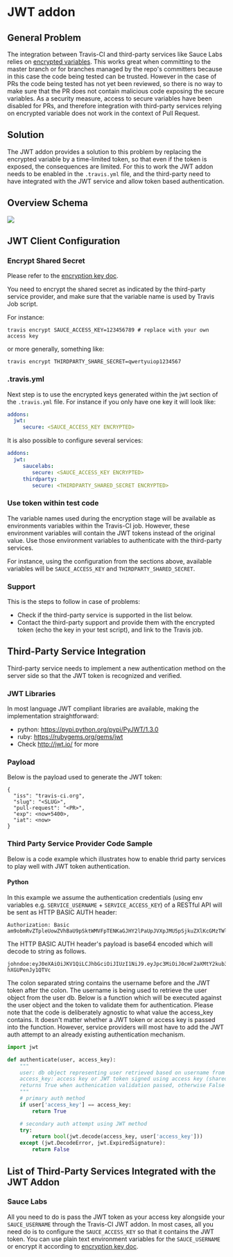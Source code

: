 # JWT addon

## General Problem

The integration between Travis-CI and third-party services like Sauce Labs relies on [encrypted variables](http://docs.travis-ci.com/user/environment-variables/#Encrypted-Variables). This works great when committing to the master branch or for branches managed by the repo's committers because in this case the code being tested can be trusted. However in the case of PRs the code being tested has not yet been reviewed, so there is no way to make sure that the PR does not contain malicious code exposing the secure variables. As a security measure, access to secure variables have been disabled for PRs, and therefore integration with third-party services relying on encrypted variable does not work in the context of Pull Request.

## Solution

The JWT addon provides a solution to this problem by replacing the encrypted variable by a time-limited token, so that even if the token is exposed, the consequences are limited. For this to work the JWT addon needs to be enabled in the `.travis.yml` file, and the third-party need to have integrated with the JWT service and allow token based authentication.

## Overview Schema

<img src="http://sebv.github.io/jwt-doc/travis_jwt.svg">

## JWT Client Configuration

### Encrypt Shared Secret

Please refer to the [encryption key doc](http://docs.travis-ci.com/user/encryption-keys/).

You need to encrypt the shared secret as indicated by the third-party service provider, and
make sure that the variable name is used by Travis Job script.

For instance:

```
travis encrypt SAUCE_ACCESS_KEY=123456789 # replace with your own access key
```

or more generally, something like:

```
travis encrypt THIRDPARTY_SHARE_SECRET=qwertyuiop1234567
```

### .travis.yml

Next step is to use the encrypted keys generated within the jwt section of the `.travis.yml` file. For instance if you only have one key it will look like:

```yml
addons:
  jwt:
     secure: <SAUCE_ACCESS_KEY ENCRYPTED>
```

It is also possible to configure several services:

```yml
addons:
  jwt:
     saucelabs:
        secure: <SAUCE_ACCESS_KEY ENCRYPTED>
     thirdparty:
        secure: <THIRDPARTY_SHARED_SECRET ENCRYPTED>
```

### Use token within test code

The variable names used during the encryption stage will be available as environments variables within the Travis-CI job. However, these environment variables will contain the JWT tokens instead of the original value. Use those environment variables to authenticate with the third-party services.

For instance, using the configuration from the sections above, available variables will be `SAUCE_ACCESS_KEY` and `THIRDPARTY_SHARED_SECRET`.

### Support

This is the steps to follow in case of problems:
- Check if the third-party service is supported in the list below.
- Contact the third-party support and provide them with the encrypted token (echo the key in your test script), and link to the Travis job.

## Third-Party Service Integration

Third-party service needs to implement a new authentication method on the server side so that the JWT token is recognized and verified.

### JWT Libraries

In most language JWT compliant libraries are available, making the implementation straightforward:

- python: https://pypi.python.org/pypi/PyJWT/1.3.0
- ruby: https://rubygems.org/gems/jwt
- Check http://jwt.io/ for more

### Payload

Below is the payload used to generate the JWT token:
```
{
  "iss": "travis-ci.org",
  "slug": "<SLUG>",
  "pull-request": "<PR>",
  "exp": <now+5400>,
  "iat": <now>
}
```

### Third Party Service Provider Code Sample 
Below is a code example which illustrates how to enable thrid party services to play well with JWT token authentication.

#### Python
In this example we assume the authentication credentials (using env variables e.g. `SERVICE_USERNAME` + `SERVICE_ACCESS_KEY`) of a RESTful API will be sent as HTTP BASIC AUTH header:

```
Authorization: Basic am9obmRvZTpleUowZVhBaU9pSktWMVFpTENKaGJHY2lPaUpJVXpJMU5pSjkuZXlKcGMzTWlPaUow\nY21GMmFYTXRZMmt1YjNKbklpd2ljMngxWnlJNkluUnlZWFpwY3kxamFTOTBjbUYyYVhNdFkya2lM\nQ0p3ZFd4c0xYSmxjWFZsYzNRaU9pSWlMQ0psZUhBaU9qVTBNREFzSW1saGRDSTZNSDAuc29RSmdI\nUjZjR05yOUxqX042eUwyTms1U1F1Zy1oWEdVUGVuSnkxUVRWYw==
```

The HTTP BASIC AUTH header's payload is base64 encoded which will decode to string as follows.

```
johndoe:eyJ0eXAiOiJKV1QiLCJhbGciOiJIUzI1NiJ9.eyJpc3MiOiJ0cmF2aXMtY2kub3JnIiwic2x1ZyI6InRyYXZpcy1jaS90cmF2aXMtY2kiLCJwdWxsLXJlcXVlc3QiOiIiLCJleHAiOjU0MDAsImlhdCI6MH0.soQJgHR6cGNr9Lj_N6yL2Nk5SQug-hXGUPenJy1QTVc
```

The colon separated string contains the username before and the JWT token after the colon. The username is being used to retrieve the user object from the user db. Below is a function which will be executed against the user object and the token to validate them for authentication. Please note that the code is deliberately agnostic to what value the access_key contains. It doesn't matter whether a JWT token or access key is passed into the function. However, service providers will most have to add the JWT auth attempt to an already existing authentication mechanism.

```python
import jwt

def authenticate(user, access_key):
    """
    user: db object representing user retrieved based on username from HTTP BASIC AUTH
    access_key: access key or JWT token signed using access key (shared secret)
    returns True when authenication validation passed, otherwise False
    """
    # primary auth method
    if user['access_key'] == access_key:
        return True

    # secondary auth attempt using JWT method
    try:
        return bool(jwt.decode(access_key, user['access_key']))
    except (jwt.DecodeError, jwt.ExpiredSignature):
        return False
```

## List of Third-Party Services Integrated with the JWT Addon

### Sauce Labs

All you need to do is pass the JWT token as your access key alongside your `SAUCE_USERNAME` through the Travis-CI JWT addon. In most cases, all you need do is to configure the `SAUCE_ACCESS_KEY` so that it contains the JWT token. You can use plain text environment variables for the `SAUCE_USERNAME` or encrypt it according to [encryption key doc](http://docs.travis-ci.com/user/encryption-keys/).
